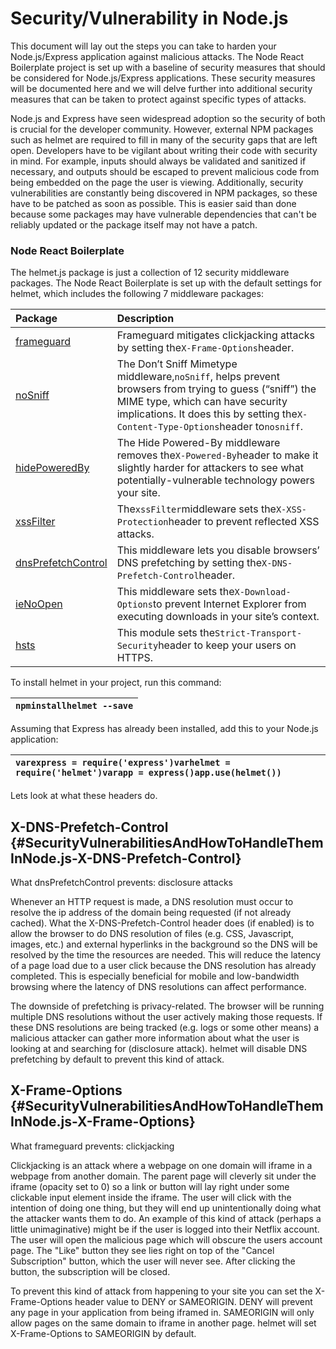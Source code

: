 # Security/Vulnerability in Node.js

This document will lay out the steps you can take to harden your Node.js/Express application against malicious attacks. The Node React Boilerplate project is set up with a baseline of security measures that should be considered for Node.js/Express applications. These security measures will be documented here and we will delve further into additional security measures that can be taken to protect against specific types of attacks.

Node.js and Express have seen widespread adoption so the security of both is crucial for the developer community. However, external NPM packages such as helmet are required to fill in many of the security gaps that are left open. Developers have to be vigilant about writing their code with security in mind. For example, inputs should always be validated and sanitized if necessary, and outputs should be escaped to prevent malicious code from being embedded on the page the user is viewing. Additionally, security vulnerabilities are constantly being discovered in NPM packages, so these have to be patched as soon as possible. This is easier said than done because some packages may have vulnerable dependencies that can't be reliably updated or the package itself may not have a patch.

### Node React Boilerplate

The helmet.js package is just a collection of 12 security middleware packages. The Node React Boilerplate is set up with the default settings for helmet, which includes the following 7 middleware packages:  


| Package | Description |
| :--- | :--- |
| [frameguard](https://helmetjs.github.io/docs/frameguard/) | Frameguard mitigates clickjacking attacks by setting the`X-Frame-Options`header. |
| [noSniff](https://helmetjs.github.io/docs/dont-sniff-mimetype) | The Don’t Sniff Mimetype middleware,`noSniff`, helps prevent browsers from trying to guess \(“sniff”\) the MIME type, which can have security implications. It does this by setting the`X-Content-Type-Options`header to`nosniff`. |
| [hidePoweredBy](https://helmetjs.github.io/docs/hide-powered-by) | The Hide Powered-By middleware removes the`X-Powered-By`header to make it slightly harder for attackers to see what potentially-vulnerable technology powers your site. |
| [xssFilter](https://helmetjs.github.io/docs/xss-filter) | The`xssFilter`middleware sets the`X-XSS-Protection`header to prevent reflected XSS attacks. |
| [dnsPrefetchControl](https://helmetjs.github.io/docs/dns-prefetch-control) | This middleware lets you disable browsers’ DNS prefetching by setting the`X-DNS-Prefetch-Control`header. |
| [ieNoOpen](https://helmetjs.github.io/docs/ienoopen) | This middleware sets the`X-Download-Options`to prevent Internet Explorer from executing downloads in your site’s context. |
| [hsts](https://helmetjs.github.io/docs/hsts/) | This module sets the`Strict-Transport-Security`header to keep your users on HTTPS. |

To install helmet in your project, run this command:

| `npminstallhelmet --save` |
| :--- |


Assuming that Express has already been installed, add this to your Node.js application:

| `varexpress = require('express')varhelmet = require('helmet')varapp = express()app.use(helmet())` |
| :--- |


Lets look at what these headers do.

## X-DNS-Prefetch-Control {#SecurityVulnerabilitiesAndHowToHandleThemInNode.js-X-DNS-Prefetch-Control}

What dnsPrefetchControl prevents: disclosure attacks

Whenever an HTTP request is made, a DNS resolution must occur to resolve the ip address of the domain being requested \(if not already cached\). What the X-DNS-Prefetch-Control header does \(if enabled\) is to allow the browser to do DNS resolution of files \(e.g. CSS, Javascript, images, etc.\) and external hyperlinks in the background so the DNS will be resolved by the time the resources are needed. This will reduce the latency of a page load due to a user click because the DNS resolution has already completed. This is especially beneficial for mobile and low-bandwidth browsing where the latency of DNS resolutions can affect performance.

The downside of prefetching is privacy-related. The browser will be running multiple DNS resolutions without the user actively making those requests. If these DNS resolutions are being tracked \(e.g. logs or some other means\) a malicious attacker can gather more information about what the user is looking at and searching for \(disclosure attack\). helmet will disable DNS prefetching by default to prevent this kind of attack.

## X-Frame-Options {#SecurityVulnerabilitiesAndHowToHandleThemInNode.js-X-Frame-Options}

What frameguard prevents: clickjacking

Clickjacking is an attack where a webpage on one domain will iframe in a webpage from another domain. The parent page will cleverly sit under the iframe \(opacity set to 0\) so a link or button will lay right under some clickable input element inside the iframe. The user will click with the intention of doing one thing, but they will end up unintentionally doing what the attacker wants them to do. An example of this kind of attack \(perhaps a little unimaginative\) might be if the user is logged into their Netflix account. The user will open the malicious page which will obscure the users account page. The "Like" button they see lies right on top of the "Cancel Subscription" button, which the user will never see. After clicking the button, the subscription will be closed.

To prevent this kind of attack from happening to your site you can set the X-Frame-Options header value to DENY or SAMEORIGIN. DENY will prevent any page in your application from being iframed in. SAMEORIGIN will only allow pages on the same domain to iframe in another page. helmet will set X-Frame-Options to SAMEORIGIN by default.



